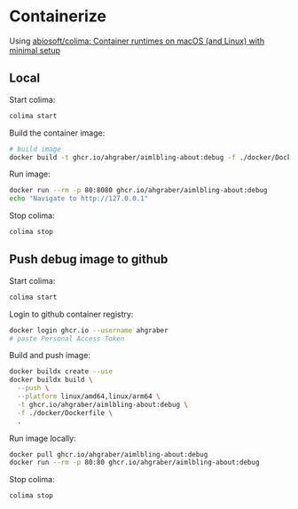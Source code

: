 # Containerize

Using [abiosoft/colima: Container runtimes on macOS (and Linux) with minimal setup](https://github.com/abiosoft/colima)

## Local

Start colima:

```sh
colima start
```

Build the container image:

```sh
# build image
docker build -t ghcr.io/ahgraber/aimlbling-about:debug -f ./docker/Dockerfile .
```

Run image:

```sh
docker run --rm -p 80:8080 ghcr.io/ahgraber/aimlbling-about:debug
echo "Navigate to http://127.0.0.1"
```

Stop colima:

```sh
colima stop
```

## Push debug image to github

Start colima:

```sh
colima start
```

Login to github container registry:

```sh
docker login ghcr.io --username ahgraber
# paste Personal Access Token
```

Build and push image:

```sh
docker buildx create --use
docker buildx build \
  --push \
  --platform linux/amd64,linux/arm64 \
  -t ghcr.io/ahgraber/aimlbling-about:debug \
  -f ./docker/Dockerfile \
  .
```

Run image locally:

```sh
docker pull ghcr.io/ahgraber/aimlbling-about:debug
docker run --rm -p 80:80 ghcr.io/ahgraber/aimlbling-about:debug
```

Stop colima:

```sh
colima stop
```
